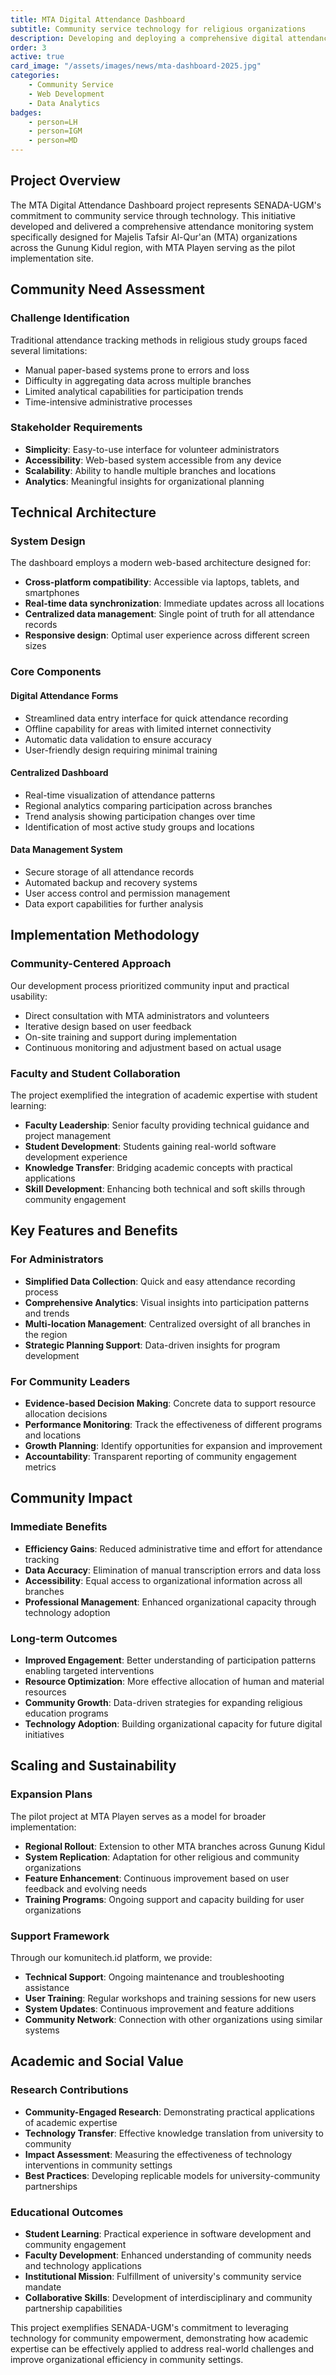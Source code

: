 ```yaml
---
title: MTA Digital Attendance Dashboard
subtitle: Community service technology for religious organizations
description: Developing and deploying a comprehensive digital attendance monitoring system for Majelis Tafsir Al-Qur'an (MTA) organizations across Gunung Kidul region, featuring real-time data collection and analytics.
order: 3
active: true
card_image: "/assets/images/news/mta-dashboard-2025.jpg"
categories: 
    - Community Service
    - Web Development
    - Data Analytics
badges:
    - person=LH
    - person=IGM
    - person=MD
---
```


## Project Overview

The MTA Digital Attendance Dashboard project represents SENADA-UGM's commitment to community service through technology. This initiative developed and delivered a comprehensive attendance monitoring system specifically designed for Majelis Tafsir Al-Qur'an (MTA) organizations across the Gunung Kidul region, with MTA Playen serving as the pilot implementation site.

## Community Need Assessment

### Challenge Identification
Traditional attendance tracking methods in religious study groups faced several limitations:
- Manual paper-based systems prone to errors and loss
- Difficulty in aggregating data across multiple branches
- Limited analytical capabilities for participation trends
- Time-intensive administrative processes

### Stakeholder Requirements
- **Simplicity**: Easy-to-use interface for volunteer administrators
- **Accessibility**: Web-based system accessible from any device
- **Scalability**: Ability to handle multiple branches and locations
- **Analytics**: Meaningful insights for organizational planning

## Technical Architecture

### System Design
The dashboard employs a modern web-based architecture designed for:
- **Cross-platform compatibility**: Accessible via laptops, tablets, and smartphones
- **Real-time data synchronization**: Immediate updates across all locations
- **Centralized data management**: Single point of truth for all attendance records
- **Responsive design**: Optimal user experience across different screen sizes

### Core Components

#### Digital Attendance Forms
- Streamlined data entry interface for quick attendance recording
- Offline capability for areas with limited internet connectivity  
- Automatic data validation to ensure accuracy
- User-friendly design requiring minimal training

#### Centralized Dashboard
- Real-time visualization of attendance patterns
- Regional analytics comparing participation across branches
- Trend analysis showing participation changes over time
- Identification of most active study groups and locations

#### Data Management System
- Secure storage of all attendance records
- Automated backup and recovery systems
- User access control and permission management
- Data export capabilities for further analysis

## Implementation Methodology

### Community-Centered Approach
Our development process prioritized community input and practical usability:
- Direct consultation with MTA administrators and volunteers
- Iterative design based on user feedback
- On-site training and support during implementation
- Continuous monitoring and adjustment based on actual usage

### Faculty and Student Collaboration
The project exemplified the integration of academic expertise with student learning:
- **Faculty Leadership**: Senior faculty providing technical guidance and project management
- **Student Development**: Students gaining real-world software development experience
- **Knowledge Transfer**: Bridging academic concepts with practical applications
- **Skill Development**: Enhancing both technical and soft skills through community engagement

## Key Features and Benefits

### For Administrators
- **Simplified Data Collection**: Quick and easy attendance recording process
- **Comprehensive Analytics**: Visual insights into participation patterns and trends
- **Multi-location Management**: Centralized oversight of all branches in the region
- **Strategic Planning Support**: Data-driven insights for program development

### For Community Leaders
- **Evidence-based Decision Making**: Concrete data to support resource allocation decisions
- **Performance Monitoring**: Track the effectiveness of different programs and locations
- **Growth Planning**: Identify opportunities for expansion and improvement
- **Accountability**: Transparent reporting of community engagement metrics

## Community Impact

### Immediate Benefits
- **Efficiency Gains**: Reduced administrative time and effort for attendance tracking
- **Data Accuracy**: Elimination of manual transcription errors and data loss
- **Accessibility**: Equal access to organizational information across all branches
- **Professional Management**: Enhanced organizational capacity through technology adoption

### Long-term Outcomes
- **Improved Engagement**: Better understanding of participation patterns enabling targeted interventions
- **Resource Optimization**: More effective allocation of human and material resources
- **Community Growth**: Data-driven strategies for expanding religious education programs
- **Technology Adoption**: Building organizational capacity for future digital initiatives

## Scaling and Sustainability

### Expansion Plans
The pilot project at MTA Playen serves as a model for broader implementation:
- **Regional Rollout**: Extension to other MTA branches across Gunung Kidul
- **System Replication**: Adaptation for other religious and community organizations
- **Feature Enhancement**: Continuous improvement based on user feedback and evolving needs
- **Training Programs**: Ongoing support and capacity building for user organizations

### Support Framework
Through our komunitech.id platform, we provide:
- **Technical Support**: Ongoing maintenance and troubleshooting assistance
- **User Training**: Regular workshops and training sessions for new users
- **System Updates**: Continuous improvement and feature additions
- **Community Network**: Connection with other organizations using similar systems

## Academic and Social Value

### Research Contributions
- **Community-Engaged Research**: Demonstrating practical applications of academic expertise
- **Technology Transfer**: Effective knowledge translation from university to community
- **Impact Assessment**: Measuring the effectiveness of technology interventions in community settings
- **Best Practices**: Developing replicable models for university-community partnerships

### Educational Outcomes
- **Student Learning**: Practical experience in software development and community engagement
- **Faculty Development**: Enhanced understanding of community needs and technology applications  
- **Institutional Mission**: Fulfillment of university's community service mandate
- **Collaborative Skills**: Development of interdisciplinary and community partnership capabilities

This project exemplifies SENADA-UGM's commitment to leveraging technology for community empowerment, demonstrating how academic expertise can be effectively applied to address real-world challenges and improve organizational efficiency in community settings.